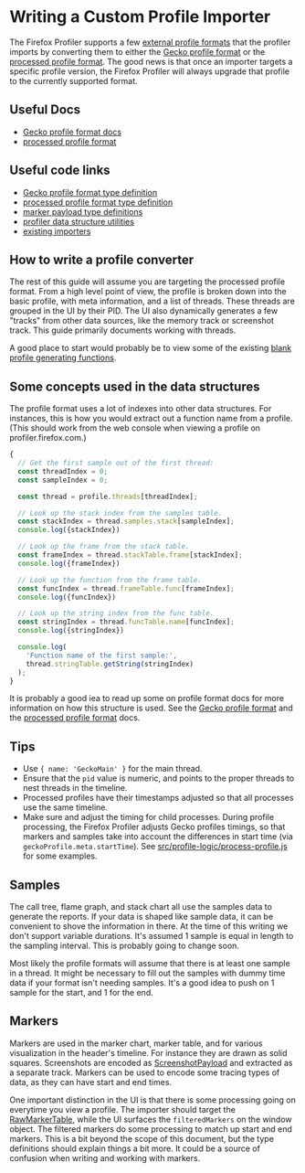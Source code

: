 # Writing a Custom Profile Importer

The Firefox Profiler supports a few [external profile formats](../src/profile-logic/import) that the profiler imports by converting them to either the [Gecko profile format](./gecko-profile-format.md) or the [processed profile format](./process-profile-format). The good news is that once an importer targets a specific profile version, the Firefox Profiler will always upgrade that profile to the currently supported format.

## Useful Docs

 * [Gecko profile format docs](./gecko-profile-format.md)
 * [processed profile format](./process-profile-format)

## Useful code links

 * [Gecko profile format type definition](../src/types/gecko-profile.js)
 * [processed profile format type definition](../src/types/profile.js)
 * [marker payload type definitions](../src/types/markers.js)
 * [profiler data structure utilities](../src/profile-logic/data-structures.js)
 * [existing importers](../src/profile-logic/import)

## How to write a profile converter

The rest of this guide will assume you are targeting the processed profile format. From a high level point of view, the profile is broken down into the basic profile, with meta information, and a list of threads. These threads are grouped in the UI by their PID. The UI also dynamically generates a few "tracks" from other data sources, like the memory track or screenshot track. This guide primarily documents working with threads.

A good place to start would probably be to view some of the existing [blank profile generating functions](../src/profile-logic/data-structures.js).

## Some concepts used in the data structures

The profile format uses a lot of indexes into other data structures. For instances, this is how you would extract out a function name from a profile. (This should work from the web console when viewing a profile on profiler.firefox.com.)

```js
{
  // Get the first sample out of the first thread:
  const threadIndex = 0;
  const sampleIndex = 0;

  const thread = profile.threads[threadIndex];

  // Look up the stack index from the samples table.
  const stackIndex = thread.samples.stack[sampleIndex];
  console.log({stackIndex})

  // Look up the frame from the stack table.
  const frameIndex = thread.stackTable.frame[stackIndex];
  console.log({frameIndex})

  // Look up the function from the frame table.
  const funcIndex = thread.frameTable.func[frameIndex];
  console.log({funcIndex})

  // Look up the string index from the func table.
  const stringIndex = thread.funcTable.name[funcIndex];
  console.log({stringIndex})

  console.log(
    'Function name of the first sample:',
    thread.stringTable.getString(stringIndex)
  );
}
```

It is probably a good iea to read up some on profile format docs for more information on how this structure is used. See the [Gecko profile format](gecko-profile-format.md) and the [processed profile format](processed-profile-format.md) docs.

## Tips

 * Use `{ name: 'GeckoMain' }` for the main thread.
 * Ensure that the `pid` value is numeric, and points to the proper threads to nest threads in the timeline.
 * Processed profiles have their timestamps adjusted so that all processes use the same timeline.
 * Make sure and adjust the timing for child processes. During profile processing, the Firefox Profiler adjusts Gecko profiles timings, so that markers and samples take into account the differences in start time (via `geckoProfile.meta.startTime`). See [src/profile-logic/process-profile.js](https://github.com/firefox-devtools/profiler/blob/3067dda9cbf5807948aef149e18caf4e8870ed25/src/profile-logic/process-profile.js#L997-L1010) for some examples.

## Samples

The call tree, flame graph, and stack chart all use the samples data to generate the reports. If your data is shaped like sample data, it can be convenient to shove the information in there. At the time of this writing we don't support variable durations. It's assumed 1 sample is equal in length to the sampling interval. This is probably going to change soon.

Most likely the profile formats will assume that there is at least one sample in a thread. It might be necessary to fill out the samples with dummy time data if your format isn't needing samples. It's a good idea to push on 1 sample for the start, and 1 for the end.

## Markers

Markers are used in the marker chart, marker table, and for various visualization in the header's timeline. For instance they are drawn as solid squares. Screenshots are encoded as [ScreenshotPayload](https://github.com/firefox-devtools/profiler/search?q=ScreenshotPayload&unscoped_q=ScreenshotPayload) and extracted as a separate track. Markers can be used to encode some tracing types of data, as they can have start and end times.

One important distinction in the UI is that there is some processing going on everytime you view a profile. The importer should target the [RawMarkerTable](https://github.com/firefox-devtools/profiler/blob/3067dda9cbf5807948aef149e18caf4e8870ed25/src/types/profile.js#L123-L128), while the UI surfaces the `filteredMarkers` on the window object. The filtered markers do some processing to match up start and end markers. This is a bit beyond the scope of this document, but the type definitions should explain things a bit more. It could be a source of confusion when writing and working with markers.
